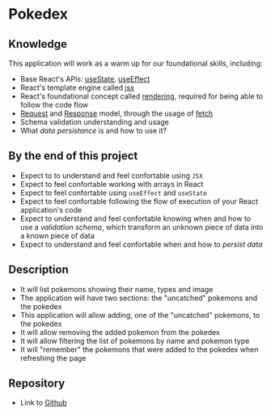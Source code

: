 # Pokedex

## Knowledge

This application will work as a warm up for our foundational skills, including:

- Base React's APIs: [useState](https://react.dev/reference/react/useState), [useEffect](https://react.dev/reference/react/useEffect)
- React's template engine called [jsx](https://react.dev/learn/writing-markup-with-jsx)
- React's foundational concept called [rendering](https://react.dev/learn/render-and-commit), required for being able to follow the code flow
- [Request](https://developer.mozilla.org/en-US/docs/Web/API/Request) and [Response](https://developer.mozilla.org/en-US/docs/Web/API/Response) model, through the usage of [fetch](https://developer.mozilla.org/en-US/docs/Web/API/Fetch_API/Using_Fetch)
- Schema validation understanding and usage
- What _data persistance_ is and how to use it?

## By the end of this project

- Expect to to understand and feel confortable using `JSX`
- Expect to feel confortable working with arrays in React
- Expect to feel confortable using `useEffect` and `useState`
- Expect to feel confortable following the flow of execution of your React application's code
- Expect to understand and feel confortable knowing when and how to use a _validation schema_, which transform an unknown piece of data into a known piece of data
- Expect to understand and feel confortable when and how to _persist data_

## Description

- It will list pokemons showing their name, types and image
- The application will have two sections: the "uncatched" pokemons and the pokedex
- This application will allow adding, one of the "uncatched" pokemons, to the pokedex
- It will allow removing the added pokemon from the pokedex
- It will allow filtering the list of pokemons by name and pokemon type
- It will "remember" the pokemons that were added to the pokedex when refreshing the page

## Repository

- Link to [Github](https://github.com/niconiahi/kopius/blob/main/projects/01_pokedex.md)
